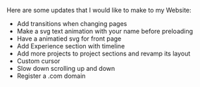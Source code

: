 Here are some updates that I would like to make to my Website:
- Add transitions when changing pages
- Make a svg text animation with your name before preloading
- Have a animatied svg for front page
- Add Experience section with timeline
- Add more projects to project sections and revamp its layout
- Custom cursor
- Slow down scrolling up and down
- Register a .com domain
